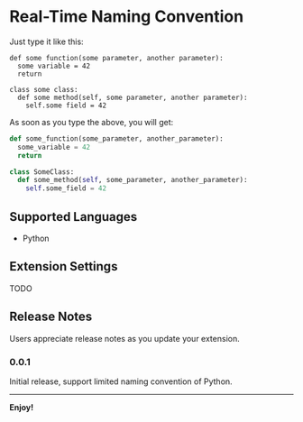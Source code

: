 # Real-Time Naming Convention

Just type it like this:
```
def some function(some parameter, another parameter):
  some variable = 42
  return

class some class:
  def some method(self, some parameter, another parameter):
    self.some field = 42
```
As soon as you type the above, you will get:
```python
def some_function(some_parameter, another_parameter):
  some_variable = 42
  return

class SomeClass:
  def some_method(self, some_parameter, another_parameter):
    self.some_field = 42
```

## Supported Languages
* Python

## Extension Settings
TODO

## Release Notes

Users appreciate release notes as you update your extension.

### 0.0.1

Initial release, support limited naming convention of Python.

---

**Enjoy!**
